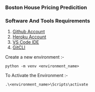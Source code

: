 ### Boston House Pricing Predicition 



### Software And Tools Requirements

1. [Github Account](https://github.com)
2. [Heroku Account](https://heroku.com)
3. [VS Code IDE](https://code.visualstudio.com/)
4. [GitCLI](https://git-scm.com/book/en/v2/Getting-Started-The-Command-Line)

Create a new environment :-


`python -m venv <environment_name>`



To Activate the Environment :- 



`.\<environment_name>\Scripts\activate`